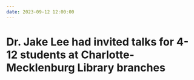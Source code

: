 ```yaml
---
date: 2023-09-12 12:00:00
---
```


# Dr. Jake Lee had invited talks for 4-12 students at Charlotte-Mecklenburg Library branches

<!-- more -->
